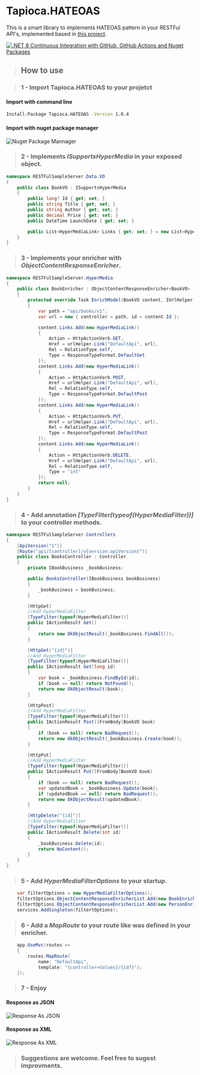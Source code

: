 # Tapioca.HATEOAS
This is a smart library to implements HATEOAS pattern in your RESTFul API's, implemented based in [this project](https://github.com/SotirisH/HyperMedia).

[![.NET 8 Continuous Integration with GitHub, GitHub Actions and Nuget Packages](https://github.com/leandrocgsi/Tapioca.HATEOAS/actions/workflows/continuous-integration-nuget.yaml/badge.svg)](https://github.com/leandrocgsi/Tapioca.HATEOAS/actions/workflows/continuous-integration-nuget.yaml)

> ## How to use

>### 1 - Import Tapioca.HATEOAS to your projetct
#### Import with command line
```bash
Install-Package Tapioca.HATEOAS -Version 1.0.4
```

#### Import with nuget package manager

![Nuget Package Mannager](https://github.com/leandrocgsi/Tapioca.HATEOAS/blob/master/images/nuget_package_mannager.png?raw=true?raw=true)

>### 2 - Implements *ISupportsHyperMedia* in your exposed object.

```csharp
namespace RESTFulSampleServer.Data.VO
{
    public class BookVO : ISupportsHyperMedia
    {
        public long? Id { get; set; }
        public string Title { get; set; }
        public string Author { get; set; }
        public decimal Price { get; set; }
        public DateTime LaunchDate { get; set; }

        public List<HyperMediaLink> Links { get; set; } = new List<HyperMediaLink>();
    }
}
```

>### 3 - Implements your enricher with *ObjectContentResponseEnricher<T>*.

```csharp
namespace RESTFulSampleServer.HyperMedia
{
    public class BookEnricher : ObjectContentResponseEnricher<BookVO>
    {
        protected override Task EnrichModel(BookVO content, IUrlHelper urlHelper)
        {
            var path = "api/books/v1";
            var url = new { controller = path, id = content.Id };

            content.Links.Add(new HyperMediaLink()
            {
                Action = HttpActionVerb.GET,
                Href = urlHelper.Link("DefaultApi", url),
                Rel = RelationType.self,
                Type = ResponseTypeFormat.DefaultGet
            });
            content.Links.Add(new HyperMediaLink()
            {
                Action = HttpActionVerb.POST,
                Href = urlHelper.Link("DefaultApi", url),
                Rel = RelationType.self,
                Type = ResponseTypeFormat.DefaultPost
            });
            content.Links.Add(new HyperMediaLink()
            {
                Action = HttpActionVerb.PUT,
                Href = urlHelper.Link("DefaultApi", url),
                Rel = RelationType.self,
                Type = ResponseTypeFormat.DefaultPost
            });
            content.Links.Add(new HyperMediaLink()
            {
                Action = HttpActionVerb.DELETE,
                Href = urlHelper.Link("DefaultApi", url),
                Rel = RelationType.self,
                Type = "int"
            });
            return null;
        }
    }
}
```

>### 4 - Add annotation *[TypeFilter(typeof(HyperMediaFilter))]* to your controller methods.

```csharp
namespace RESTFulSampleServer.Controllers
{
    [ApiVersion("1")]
    [Route("api/[controller]/v{version:apiVersion}")]
    public class BooksController : Controller
    {
        private IBookBusiness _bookBusiness;

        public BooksController(IBookBusiness bookBusiness)
        {
            _bookBusiness = bookBusiness;
        }

        [HttpGet]
        //Add HyperMediaFilter
        [TypeFilter(typeof(HyperMediaFilter))]
        public IActionResult Get()
        {
            return new OkObjectResult(_bookBusiness.FindAll());
        }

        [HttpGet("{id}")]
        //Add HyperMediaFilter
        [TypeFilter(typeof(HyperMediaFilter))]
        public IActionResult Get(long id)
        {
            var book = _bookBusiness.FindById(id);
            if (book == null) return NotFound();
            return new OkObjectResult(book);
        }

        [HttpPost]
        //Add HyperMediaFilter
        [TypeFilter(typeof(HyperMediaFilter))]
        public IActionResult Post([FromBody]BookVO book)
        {
            if (book == null) return BadRequest();
            return new OkObjectResult(_bookBusiness.Create(book));
        }

        [HttpPut]
        //Add HyperMediaFilter
        [TypeFilter(typeof(HyperMediaFilter))]
        public IActionResult Put([FromBody]BookVO book)
        {
            if (book == null) return BadRequest();
            var updatedBook = _bookBusiness.Update(book);
            if (updatedBook == null) return BadRequest();
            return new OkObjectResult(updatedBook);
        }

        [HttpDelete("{id}")]
        //Add HyperMediaFilter
        [TypeFilter(typeof(HyperMediaFilter))]
        public IActionResult Delete(int id)
        {
            _bookBusiness.Delete(id);
            return NoContent();
        }
    }
}
```

>### 5 - Add *HyperMediaFilterOptions* to your startup.

```csharp
    var filtertOptions = new HyperMediaFilterOptions();
    filtertOptions.ObjectContentResponseEnricherList.Add(new BookEnricher());
    filtertOptions.ObjectContentResponseEnricherList.Add(new PersonEnricher());
    services.AddSingleton(filtertOptions);
```

>### 6 - Add a *MapRoute* to your route like was defined in your enricher.

```csharp
    app.UseMvc(routes =>
    {
        routes.MapRoute(
            name: "DefaultApi",
            template: "{controller=Values}/{id?}");
    });
```
>### 7 - Enjoy

#### Response as JSON

![Response As JSON](https://github.com/leandrocgsi/Tapioca.HATEOAS/blob/master/images/response_in_json.png?raw=true)

#### Response as XML

![Response As XML](https://github.com/leandrocgsi/Tapioca.HATEOAS/blob/master/images/response_in_xml.png?raw=true)

>### Suggestions are welcome. Feel free to sugest improvments.
